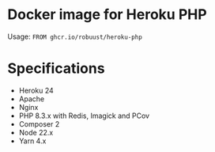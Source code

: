 # Docker image for Heroku PHP

Usage: `FROM ghcr.io/robuust/heroku-php`

# Specifications

* Heroku 24
* Apache
* Nginx
* PHP 8.3.x with Redis, Imagick and PCov
* Composer 2
* Node 22.x
* Yarn 4.x
